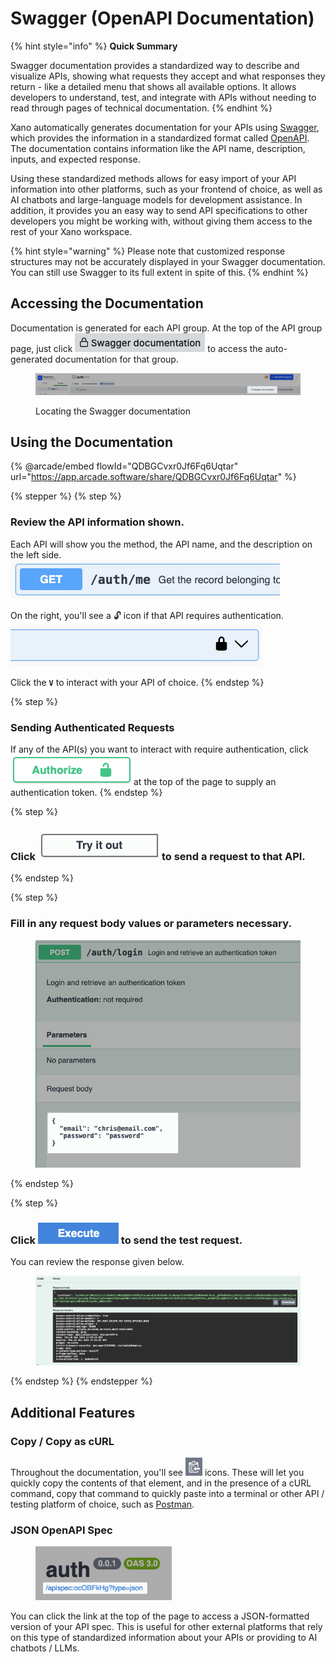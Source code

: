 # Swagger (OpenAPI Documentation)

{% hint style="info" %}
**Quick Summary**

Swagger documentation provides a standardized way to describe and visualize APIs, showing what requests they accept and what responses they return - like a detailed menu that shows all available options. It allows developers to understand, test, and integrate with APIs without needing to read through pages of technical documentation.
{% endhint %}

Xano automatically generates documentation for your APIs using [Swagger](https://swagger.io/docs/), which provides the information in a standardized format called [OpenAPI](https://www.openapis.org/). The documentation contains information like the API name, description, inputs, and expected response.

Using these standardized methods allows for easy import of your API information into other platforms, such as your frontend of choice, as well as AI chatbots and large-language models for development assistance. In addition, it provides you an easy way to send API specifications to other developers you might be working with, without giving them access to the rest of your Xano workspace.

{% hint style="warning" %}
Please note that customized response structures may not be accurately displayed in your Swagger documentation. You can still use Swagger to its full extent in spite of this.
{% endhint %}

## Accessing the Documentation

Documentation is generated for each API group. At the top of the API group page, just click ![](<../../../.gitbook/assets/CleanShot 2024-12-26 at 09.16.30.png>) to access the auto-generated documentation for that group.

<figure><img src="../../../.gitbook/assets/CleanShot 2024-12-26 at 09.17.13.png" alt=""><figcaption><p>Locating the Swagger documentation</p></figcaption></figure>

## Using the Documentation

{% @arcade/embed flowId="QDBGCvxr0Jf6Fq6Uqtar" url="https://app.arcade.software/share/QDBGCvxr0Jf6Fq6Uqtar" %}

{% stepper %}
{% step %}
### Review the API information shown.

Each API will show you the method, the API name, and the description on the left side.\
![](<../../../.gitbook/assets/CleanShot 2024-12-26 at 11.48.54.png>)

On the right, you'll see a :unlock: icon if that API requires authentication.\
![](<../../../.gitbook/assets/CleanShot 2024-12-26 at 11.48.20.png>)

Click the **`V`** to interact with your API of choice.
{% endstep %}

{% step %}
### Sending Authenticated Requests

If any of the API(s) you want to interact with require authentication, click ![](<../../../.gitbook/assets/CleanShot 2024-12-26 at 11.51.24.png>)at the top of the page to supply an authentication token.
{% endstep %}

{% step %}
### Click ![](<../../../.gitbook/assets/CleanShot 2024-12-26 at 11.52.33.png>)to send a request to that API.


{% endstep %}

{% step %}
### Fill in any request body values or parameters necessary.

<figure><img src="../../../.gitbook/assets/CleanShot 2024-12-26 at 11.53.57.png" alt="" width="468"><figcaption></figcaption></figure>
{% endstep %}

{% step %}
### Click ![](<../../../.gitbook/assets/CleanShot 2024-12-26 at 11.54.39.png>) to send the test request.

You can review the response given below.

<figure><img src="../../../.gitbook/assets/CleanShot 2024-12-26 at 11.55.32.png" alt=""><figcaption></figcaption></figure>
{% endstep %}
{% endstepper %}

## Additional Features

### Copy / Copy as cURL

Throughout the documentation, you'll see ![](<../../../.gitbook/assets/CleanShot 2024-12-26 at 11.56.34.png>) icons. These will let you quickly copy the contents of that element, and in the presence of a cURL command, copy that command to quickly paste into a terminal or other API / testing platform of choice, such as [Postman](https://www.postman.com/).

### JSON OpenAPI Spec

<div align="left"><figure><img src="../../../.gitbook/assets/CleanShot 2024-12-26 at 11.58.03.png" alt="" width="218"><figcaption></figcaption></figure></div>

You can click the link at the top of the page to access a JSON-formatted version of your API spec. This is useful for other external platforms that rely on this type of standardized information about your APIs or providing to AI chatbots / LLMs.
